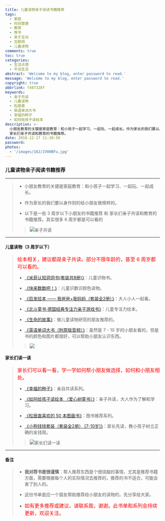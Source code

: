```yaml
---
title: 儿童读物亲子阅读书籍推荐
tags:
  - 家庭
  - 时间管理
  - 教育
  - 荐书
  - 亲子互动
  - 互联网
  - 儿童读物
comments: true
toc: true
categories:
  - 生活点滴
  - 平淡生活
abstract: 'Welcome to my blog, enter password to read.'
message: 'Welcome to my blog, enter password to read.'
copyright: true
abbrlink: f487328f
keywords:
  - 亲子共读
  - 儿童读物
  - 松居直
  - 英语单词大书
  - 幸福的种子
  - 如何给孩子读绘本
description: >-
  小朋友教育的关键是家庭教育：和小孩子一起学习、一起玩、一起成长。作为家长的我们要以身作则的给小朋友做榜样的。以下是一些 3 周岁以下小朋友的书籍推荐 和
  家长们亲子共读和教育的书籍推荐。
date: 2018-12-17 11:30:50
password:
photos:
  - '/images/162/2V00BFu.jpg'
---
```

<script type="text/javascript" src="/js/src/bai.js"></script>

### 儿童读物亲子阅读书籍推荐

---
> * 小朋友教育的关键是家庭教育：和小孩子一起学习、一起玩、一起成长。
>
> * 作为家长的我们要以身作则的给小朋友做榜样的。
>
> * 以下是一些 3 周岁以下小朋友的书籍推荐 和 家长们亲子共读和教育的书籍推荐。其实很多 6 周岁都是可以看的
>
>> ![亲子共读](/images/162/IlpPUEe.jpg)

---

#### 儿童读物（3 周岁以下）
> <font color=red size=3.0>绘本相关，建议都是亲子共读。部分不限年龄的，甚至 6 周岁都可以看的。</font>
>
> * [《米菲认知洞洞书(套装共8册)》](https://item.jd.com/11710657.html)：儿童识物书。
>
> * [《快来数数吧！》](https://item.jd.com/12088332.html)：儿童识数识颜色读物。
>
> * [《启发绘本 —— 我爸爸+我妈妈（套装全2册）》](https://item.jd.com/11480060.html)：大人小人一起看。
>
> * [《北斗童书·德国经典专注力亲子游戏书》](https://item.jd.com/11977623.html)：儿童专注力绘本。
>
> * [《生命的故事》](https://item.jd.com/14894125938.html)：做儿童读物研究的朋友推荐的。
>
> * [《英语单词大书（附原版音频）》](https://item.jd.com/12081245.html)：虽然是 7 - 10 岁的小朋友看的，但是书的颜色和图片都很好，可以帮助小朋友认识东西。
>
>> ![](/images/162/006tNbRwgy1fyaep5cp9oj30go0k5abt.jpg)

#### 家长们读一读
> <font color=red size=3.0> 家长们可以看一看，学一学如何帮小朋友做选择，如何和小朋友相处。</font>
>
> * [《幸福的种子》](https://item.jd.com/11314061.html)：亲自共读系列。
>
> * [《如何给孩子读绘本 （爱心树童书）》](https://item.jd.com/12183592.html)：亲子共读，大人作为了解和学习。
>
> * [《松居直喜欢的 50 本图画书》](https://item.jd.com/27391918652.html)：图书推荐系列。
>
> * [《小狗钱钱套装（套装全2册） [7-10岁]》](https://item.jd.com/12345927.html)：家长先读，教小孩子树立正确的金钱观。
>
>>  ![家长们读一读](/images/162/6OKPb4P.jpg)

---
#### 备注
> *  **我对荐书是很谨慎**：帮人推荐东西是个很烧脑的事情，尤其是推荐书籍方面，需要根据每个人的实际情况去推荐的，推荐的书不适合，可能会害了别人的。
>
> *  这份书单是应一个朋友帮助推荐给小朋友的读物的。先分享给大家。
>
> *  <font color=red size=3.0> 如有更多推荐或建议，请联系我，谢谢。此书单和系列会持续更新，欢迎关注。</font>
